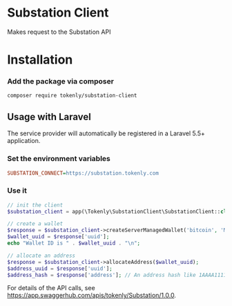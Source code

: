 
# Substation Client

Makes request to the Substation API

# Installation

### Add the package via composer

```
composer require tokenly/substation-client
```

## Usage with Laravel

The service provider will automatically be registered in a Laravel 5.5+ application.

### Set the environment variables

```ini
SUBSTATION_CONNECT=https://substation.tokenly.com
```

### Use it


```php
// init the client
$substation_client = app(\Tokenly\SubstationClient\SubstationClient::class);

// create a wallet
$response = $substation_client->createServerManagedWallet('bitcoin', 'My App Wallet');
$wallet_uuid = $response['uuid'];
echo "Wallet ID is " . $wallet_uuid . "\n";

// allocate an address
$response = $substation_client->allocateAddress($wallet_uuid);
$address_uuid = $response['uuid'];
$address_hash = $response['address']; // An address hash like 1AAAA1111xxxxxxxxxxxxxxxxxxy43CZ9j
```

For details of the API calls, see https://app.swaggerhub.com/apis/tokenly/Substation/1.0.0.
